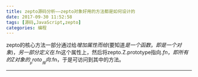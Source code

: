 ```yaml
---
title: zepto源码分析——zepto对象好用的方法都是如何设计的
date: 2017-09-30 11:52:58
tags: [源码,JavaScript,zepto]
categories: 编程
---
```

zepto的核心方法一部分通过给$增加属性而给$(要知道$是一个函数，即是一个对象)，另一部分定义在$.fn这个属性上，然后将zepto.Z.prototype指向$.fn，即所有的Z对象的__proto__指向$.fn，于是可访问到其中的方法。
<!-- more -->
---------

